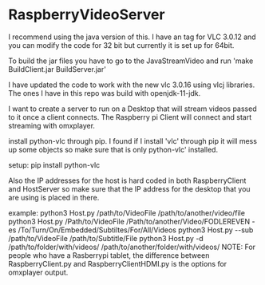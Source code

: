 # RaspberryVideoServer
I recommend using the java version of this. I have an tag for VLC 3.0.12 and you can modify the
code for 32 bit but currently it is set up for 64bit. 

To build the jar files you have to go to the JavaStreamVideo and run 'make BuildClient.jar BuildServer.jar'

I have updated the code to work with the new vlc 3.0.16 using vlcj libraries. The ones I have in
this repo was build with openjdk-11-jdk.

I want to create a server to run on a Desktop that will stream videos passed to it once a client connects. The Raspberry pi Client will connect and start streaming with omxplayer.

install python-vlc through pip. I found if I install 'vlc' through pip it will mess up some objects so make sure that is only
python-vlc' installed. 

setup:
pip install python-vlc

Also the IP addresses for the host is hard coded in both RaspberryClient and HostServer so make sure that the IP address
for the desktop that you are using is placed in there. 

example: 
	python3 Host.py /path/to/VideoFile /path/to/another/video/file
	python3 Host.py /Path/to/VideoFile /Path/to/another/Video/FODLEREVEN -es /To/Turn/On/Embedded/Subtiltes/For/All/Videos
	python3 Host.py --sub /path/to/VideoFile /path/to/Subtitle/File
	python3 Host.py -d /path/to/folder/with/videos/ /path/to/another/folder/with/videos/
NOTE:
	For people who have a Rasberrypi tablet, the difference between RaspberryClient.py and RaspberryClientHDMI.py
	is the options for omxplayer output.
